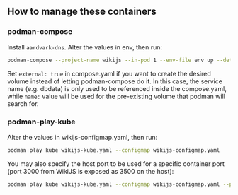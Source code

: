 ## How to manage these containers

### podman-compose

Install `aardvark-dns`. Alter the values in env, then run:

```bash
podman-compose --project-name wikijs --in-pod 1 --env-file env up --detach
```

Set `external: true` in compose.yaml if you want to create the desired volume
instead of letting podman-compose do it. In this case, the service name
(e.g. dbdata) is only used to be referenced inside the compose.yaml, while
`name:` value will be used for the pre-existing volume that podman will search for.

### podman-play-kube

Alter the values in wikijs-configmap.yaml, then run:

```bash
podman play kube wikijs-kube.yaml --configmap wikijs-configmap.yaml
```

You may also specify the host port to be used for a specific container port
(port 3000 from WikiJS is exposed as 3500 on the host):

```bash
podman play kube wikijs-kube.yaml --configmap wikijs-configmap.yaml --publish 3500:3000
```
